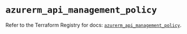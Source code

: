 # `azurerm_api_management_policy`

Refer to the Terraform Registry for docs: [`azurerm_api_management_policy`](https://registry.terraform.io/providers/hashicorp/azurerm/4.39.0/docs/resources/api_management_policy).
